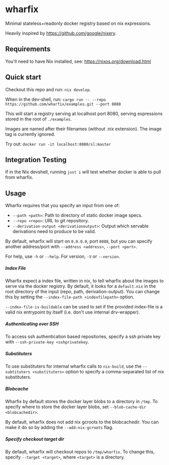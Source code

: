 # wharfix

Minimal stateless+readonly docker registry based on nix expressions.

Heavily inspired by https://github.com/google/nixery.

## Requirements

You'll need to have Nix installed, see: https://nixos.org/download.html

## Quick start

Checkout this repo and run: `nix develop`.

When in the dev-shell, run: `cargo run -- --repo https://github.com/wharfix/examples.git --port 8080`

This will start a registry serving at localhost port 8080, serving expressions stored in the root of `./examples`.

Images are named after their filenames (without .nix extension).
The image tag is currently ignored.

Try out: `docker run -it localhost:8080/sl:master`

## Integration Testing

If in the Nix devshell, running `just i` will test whether docker is able to pull from wharfix.

## Usage

Wharfix requires that you specify an input from one of:
+ `--path <path>`: Path to directory of static docker image specs.
+ `--repo <repo>`: URL to git repository.
+ `--derivation-output <derivationoutput>`: Output which servable derivations
  need to produce to be valid.

By default, wharfix will start on `0.0.0.0`, port `8088`, but you can specify
another address/port with `--address <address>`, `--port <port>`.

For help, use `-h` or `--help`. For version, `-V` or `--version`.

##### Index File

Wharfix expect a index file, written in nix, to tell wharfix about the images to
serve via the docker registry. By default, it looks for a `default.nix` in the
root directory of the input (repo, path, derivation-output). You can change this
by setting the `--index-file-path <indexfilepath>` option.

<!-- Clarify this -->
`--index-file-is-buildable` can be used to set if the provided index-file is a
valid nix entrypoint by itself (i.e. don't use internal drv-wrapper).

##### Authenticating over SSH

To access ssh authentication based repositories, specify a ssh private key with `--ssh-private-key <sshprivatekey`.

##### Substituters

To use substituters for internal wharfix calls to `nix-build`, use the `--subtituters <substituters>` option to specify a comma-separated list of nix substituters.

##### Blobcache

Wharfix by default stores the docker layer blobs to a directory in `/tmp`. To specify where to store the docker layer blobs, set `--blob-cache-dir <blobcachedir>`.

By default, wharfix does not add nix gcroots to the blobcachedir. You can make it do so by adding the `--add-nix-gcroots` flag.

##### Specify checkout target dir

By default, wharfix will checkout repos to `/tmp/wharfix`. To change this, specify `--target <target>`, where `<target>` is a directory.
